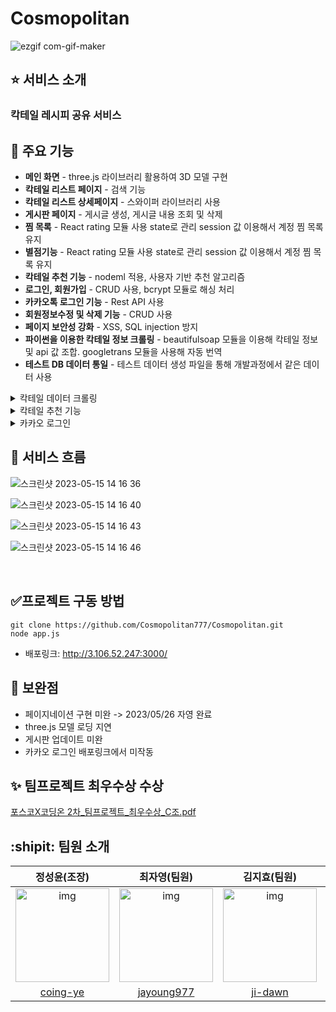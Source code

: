 # Cosmopolitan
<!-- ## :dart: 우삼겹: 우리동네 맛집 삼겹줄 -->
<p align='center'>

</p>
<!-- 1d9GD-F2knr3Vmlr8i4U3MS1pUl6NN58C -->
<p align='center'>


<!-- https://github.com/Cosmopolitan777/Cosmopolitan/assets/127120819/ef5597c1-6383-4c63-bb26-f24e75d795e4 -->
![ezgif com-gif-maker](https://github.com/Cosmopolitan777/Cosmopolitan/assets/61008837/6cc3a915-0b28-4271-962c-84a475d37537)


<!-- https://github.com/Cosmopolitan777/Cosmopolitan/assets/127120819/595033d0-becd-4563-94b5-76929039107b -->

 
</p>

<!-- ## :mag_right: 기획 배경
-- 칵테일 레시피를 공유하는 서비스 -->
<!-- - 자치구별로 한눈에 맛집을 확인
- 맛집을 추천받고 또 추천도 할 수 있는 서비스 -->

## :star: 서비스 소개  
### 칵테일 레시피 공유 서비스
<!-- ### 생생한 후기를 확인할 수 있습니다.
> -  -->

## :open_file_folder: 주요 기능
- **메인 화면** - three.js 라이브러리 활용하여 3D 모델 구현
- **칵테일 리스트 페이지** - 검색 기능
- **칵테일  리스트 상세페이지** - 스와이퍼 라이브러리 사용
- **게시판 페이지** - 게시글 생성, 게시글 내용 조회 및 삭제
- **찜 목록** - React rating 모듈 사용 state로 관리 session 값 이용해서 계정 찜 목록 유지
- **별점기능** - React rating 모듈 사용 state로 관리 session 값 이용해서 계정 찜 목록 유지
- **칵테일 추천 기능** - nodeml 적용, 사용자 기반 추천 알고리즘
- **로그인, 회원가입** - CRUD 사용, bcrypt 모듈로 해싱 처리
- **카카오톡 로그인 기능** - Rest API 사용
- **회원정보수정 및 삭제 기능** - CRUD 사용
- **페이지 보안성 강화** - XSS, SQL injection  방지
- **파이썬을 이용한 칵테일 정보 크롤링** - beautifulsoap 모듈을 이용해 칵테일 정보 및 api 값 조합. googletrans 모듈을 사용해 자동 번역
- **테스트 DB 데이터 통일** - 테스트 데이터 생성 파일을 통해 개발과정에서 같은 데이터 사용 

<details>
<summary>칵테일 데이터 크롤링</summary>
<div markdown="1">

 ![image](https://github.com/Cosmopolitan777/Cosmopolitan/assets/127190327/5230d85f-c10a-4dc8-b075-22e33f73f865)
![image](https://github.com/Cosmopolitan777/Cosmopolitan/assets/127190327/43bb5ef0-80db-4410-8015-2a947919a36b)

English Highball|11338|Alcoholic|Ordinary Drink|Highball glass|Brandy|Gin|Sweet Vermouth|Carbonated water|Lemon peel|null|null|null|null|null|null|null|null|null|null|3/4 oz |3/4 oz |3/4 oz |null|null|null|null|null|null|null|null|null|null|null|null|null|https://www.thecocktaildb.com/images/media/drink/dhvr7d1504519752.jpg|브랜디, 진, 스위트 베르무트를 하이볼 글래스에 얼음과 함께 붓습니다. 탄산수를 채웁니다. 레몬 껍질 트위스트를 넣고 저은 후 서빙합니다. (진저에일은 기호에 따라 탄산수로 대체 가능합니다.)
</div>
</details>

<details>
<summary>칵테일 추천 기능</summary>
<div markdown="1">

![스크린샷 2023-05-15 13 57 39](https://github.com/Cosmopolitan777/Cosmopolitan/assets/127120819/e2d248e8-1c52-4227-90d5-bb06db12e773)


![스크린샷 2023-05-15 13 57 58](https://github.com/Cosmopolitan777/Cosmopolitan/assets/127120819/3f41496d-ebbc-4b80-8b29-209c669b43e6)



</div>
</details>

<details>
<summary>카카오 로그인</summary>
<div markdown="1">

[screen-recording (11).webm](https://github.com/Cosmopolitan777/Cosmopolitan/assets/127120819/52cf0b01-c173-438e-bc7a-20c667146240)

</div>
</details>

## :arrows_counterclockwise: 서비스 흐름

![스크린샷 2023-05-15 14 16 36](https://github.com/Cosmopolitan777/Cosmopolitan/assets/127120819/4f34dcdb-2645-4ef7-a7e4-5bdae1fa5e4b)

![스크린샷 2023-05-15 14 16 40](https://github.com/Cosmopolitan777/Cosmopolitan/assets/127120819/a17d5787-a2e6-4dd3-8f4f-3dd70cab15bb)

![스크린샷 2023-05-15 14 16 43](https://github.com/Cosmopolitan777/Cosmopolitan/assets/127120819/e0256d29-d535-428f-8c54-93c8c6a5120b)

![스크린샷 2023-05-15 14 16 46](https://github.com/Cosmopolitan777/Cosmopolitan/assets/127120819/067fae4f-07ca-4806-a45d-22a74134dbe7)


<!-- <img width="800" alt="image" src="https://user-images.githubusercontent.com/61008837/227681564-b11c528d-f9c6-4740-a8e5-d5d68718ee13.png">
<img width="800" alt="image" src="https://user-images.githubusercontent.com/61008837/227681579-0b4730a5-43a9-4dfb-babd-50edd64c65fa.png">
<img width="800" alt="image" src="https://user-images.githubusercontent.com/61008837/227681589-afb888c6-e02d-46ec-85e0-8495d14221e2.png"> -->






<!-- <p align='center' width="800">https://user-images.githubusercontent.com/61008837/236637691-0bea1299-eb87-4318-8810-1b39b996f2c3.mp4</p> -->

<br/>

## :white_check_mark:프로젝트 구동 방법 
```
git clone https://github.com/Cosmopolitan777/Cosmopolitan.git
node app.js
```
- 배포링크: http://3.106.52.247:3000/

## :speech_balloon: 보완점
- 페이지네이션 구현 미완 -> 2023/05/26 자영 완료
- three.js 모델 로딩 지연
- 게시판 업데이트 미완
- 카카오 로그인 배포링크에서 미작동

## :sparkles: 팀프로젝트 최우수상 수상

[포스코X코딩온 2차_팀프로젝트_최우수상_C조.pdf](https://drive.google.com/uc?id=1ZVEmIQaf6BQ7VZri_F1E5U1OSH0k8saq)

## :shipit: 팀원 소개


|                                                       정성윤(조장)                                                       |                                                                         최자영(팀원)                                                                         |                                                       김지효(팀원)                                                       |                                                       정유진(팀원)                                                       |                                                       홍의채(팀원)                                                       |
| :---------------------------------------------------------------------------------------------------------------------: | :---------------------------------------------------------------------------------------------------------------------------------------------------------: | :---------------------------------------------------------------------------------------------------------------------: | :---------------------------------------------------------------------------------------------------------------------: | :---------------------------------------------------------------------------------------------------------------------: |
| <img src="https://drive.google.com/uc?id=1C_DYRFIctedL9eR1-QuLfxDLXYqIguIG" alt="img" height="150px" width="150px" /> | <img src="https://drive.google.com/uc?id=1PCJHyAyF1aOM_ia3ywzc1cIl-vBpFaMb" alt="img" height="150px" width="150px" /> | <img src="https://drive.google.com/uc?id=1HrK9JMOcgm9W2OFGtRuKZmNyZkYf1Ixf" alt="img" height="150px" width="150px" /> | <img src="https://drive.google.com/uc?id=1d9GD-F2knr3Vmlr8i4U3MS1pUl6NN58C" alt="img" height="150px" width="150px" /> | <img src="https://drive.google.com/uc?id=1C7WAZmZf1IMHMKsrTi_KIqvrz1QT1v4O" alt="img" height="150px" width="150px" /> |
|                                      [coing-ye](https://github.com/coing-ye)                                     |                                                           [jayoung977](https://github.com/jayoung977)                                                           |                                            [ji-dawn](https://github.com/ji-dawn)                                            |                                  [8566uyu](https://github.com/8566uyu)       |                                  [UichaeHong](https://github.com/UichaeHong)       


